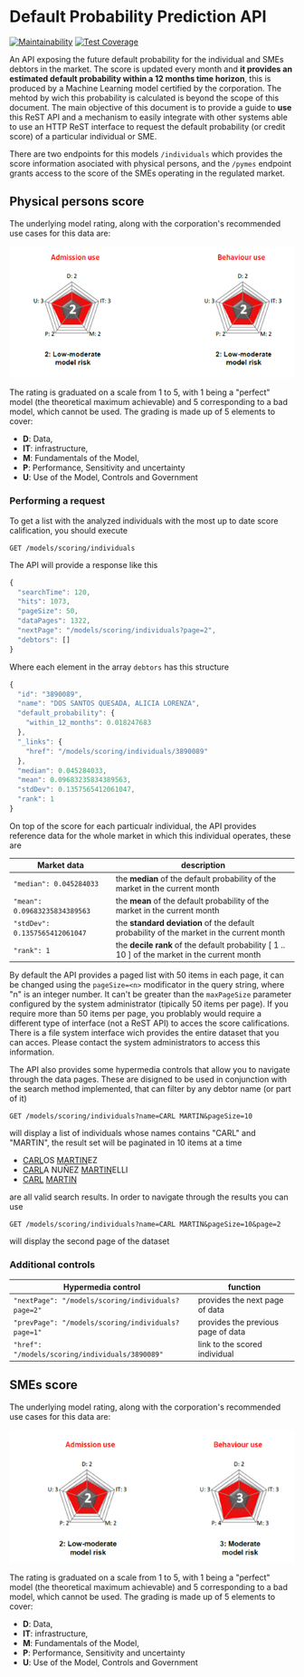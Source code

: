# Default Probability Prediction API

[![Maintainability](https://api.codeclimate.com/v1/badges/e74308bdc62b801f3112/maintainability)](https://codeclimate.com/github/Neurus1970/models/maintainability) [![Test Coverage](https://api.codeclimate.com/v1/badges/e74308bdc62b801f3112/test_coverage)](https://codeclimate.com/github/Neurus1970/models/test_coverage)

An API exposing the future default probability for the individual and SMEs debtors in the market.
The score is updated every month and __it provides an estimated default probability within a 12 months time horizon__, this is produced by a Machine Learning model certified by the corporation. The mehtod by wich this probability is calculated is beyond the scope of this document. The main objective of this document is to provide a guide to __use__ this ReST API and a mechanism to easily integrate with other systems able to use an HTTP ReST interface to request the default probability (or credit score) of a particular individual or SME.

There are two endpoints for this models `/individuals` which provides the score information asociated with physical persons, and the `/pymes` endpoint grants access to the score of the SMEs operating in the regulated market.

## Physical persons score

The underlying model rating, along with the corporation's recommended use cases for this data are:

![individuals model score](resources/individuals_model_score.png)

The rating is graduated on a scale from 1 to 5, with 1 being a "perfect" model (the theoretical maximum achievable) and 5 corresponding to a bad model, which cannot be used.
The grading is made up of 5 elements to cover:
* __D__: Data,
* __IT__: infrastructure,
* __M__: Fundamentals of the Model,
* __P__: Performance, Sensitivity and uncertainty
* __U__: Use of the Model, Controls and Government


### Performing a request

To get a list with the analyzed individuals with the most up to date score calification, you should execute

```http
GET /models/scoring/individuals
```

The API will provide a response like this

```javascript
{
  "searchTime": 120,
  "hits": 1073,
  "pageSize": 50,
  "dataPages": 1322,
  "nextPage": "/models/scoring/individuals?page=2",
  "debtors": []
}
```

Where each element in the array `debtors` has this structure

```javascript
{
  "id": "3890089",
  "name": "DOS SANTOS QUESADA, ALICIA LORENZA",
  "default_probability": {
    "within_12_months": 0.018247683
  },
  "_links": {
    "href": "/models/scoring/individuals/3890089"
  },
  "median": 0.045284033,
  "mean": 0.09683235834389563,
  "stdDev": 0.1357565412061047,
  "rank": 1
}
```  

On top of the score for each particualr individual, the API provides reference data for the whole market in which this individual operates, these are

| Market data                    | description                                                                                      |
| ------------------------------ | ------------------------------------------------------------------------------------------------ |
| `"median": 0.045284033`        | the __median__ of the default probability of the market in the current month                     |
| `"mean": 0.09683235834389563`  | the __mean__ of the default probability of the market in the current month                       |
| `"stdDev": 0.1357565412061047` | the __standard deviation__ of the default probability of the market in the current month         |
| `"rank": 1`                    | the __decile rank__ of the default probability [ 1 .. 10 ] of the market in the current month |

By default the API provides a paged list with 50 items in each page, it can be changed using the `pageSize=<n>` modificator in the query string, where "n" is an integer number. It can't be greater than the `maxPageSize` parameter configured by the system administrator (tipically 50 items per page). If you require more than 50 items per page, you problably would require a different type of interface (not a ReST API) to acces the score califications. There is a file system interface wich provides the entire dataset that you can acces. Please contact the system administrators to access this information.

The API also provides some hypermedia controls that allow you to navigate through the data pages. These are disigned to be used in conjunction with the search method implemented, that can filter by any debtor name (or part of it)

```http
GET /models/scoring/individuals?name=CARL MARTIN&pageSize=10
```

will display a list of individuals whose names contains "CARL" and "MARTIN", the result set will be paginated in 10 items at a time

* <ins>CARL</ins>OS <ins>MARTIN</ins>EZ
* <ins>CARL</ins>A NUÑEZ <ins>MARTIN</ins>ELLI
* <ins>CARL</ins> <ins>MARTIN</ins>

are all valid search results. In order to navigate through the results you can use

```http
GET /models/scoring/individuals?name=CARL MARTIN&pageSize=10&page=2
```

will display the second page of the dataset

### Additional controls

| Hypermedia control                                  | function                            |
| --------------------------------------------------- | ----------------------------------- |
| `"nextPage": "/models/scoring/individuals?page=2"`  | provides the next page of data      |
| `"prevPage": "/models/scoring/individuals?page=1"`  | provides the previous page of data  |
| `"href": "/models/scoring/individuals/3890089"`     | link to the scored individual       |


## SMEs score

The underlying model rating, along with the corporation's recommended use cases for this data are:

![sme model calification](resources/pymes_model_score.png)

The rating is graduated on a scale from 1 to 5, with 1 being a "perfect" model (the theoretical maximum achievable) and 5 corresponding to a bad model, which cannot be used.
The grading is made up of 5 elements to cover:
* __D__: Data,
* __IT__: infrastructure,
* __M__: Fundamentals of the Model,
* __P__: Performance, Sensitivity and uncertainty
* __U__: Use of the Model, Controls and Government
